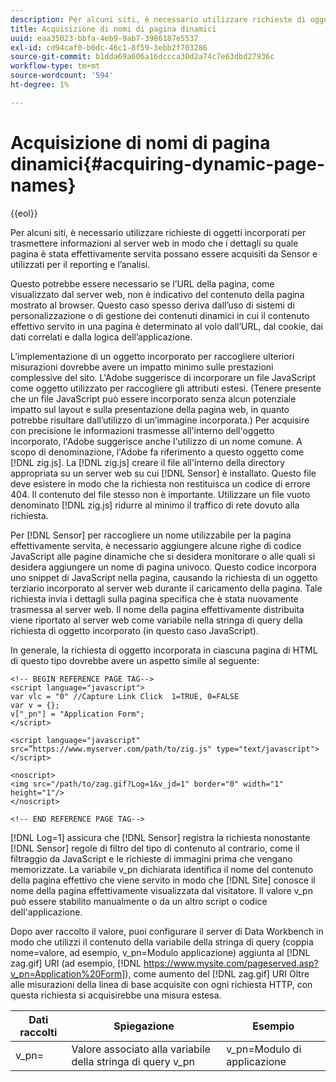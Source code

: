```yaml
---
description: Per alcuni siti, è necessario utilizzare richieste di oggetti incorporati per trasmettere informazioni al server web in modo che i dettagli su quale pagina è stata effettivamente servita possano essere acquisiti da Sensor e utilizzati per il reporting e l’analisi.
title: Acquisizione di nomi di pagina dinamici
uuid: eaa35023-bbfa-4eb9-9ab7-3986187e5537
exl-id: cd94caf0-b0dc-46c1-8f59-3ebb2f703286
source-git-commit: b1dda69a606a16dccca30d2a74c7e63dbd27936c
workflow-type: tm+mt
source-wordcount: '594'
ht-degree: 1%

---
```


# Acquisizione di nomi di pagina dinamici{#acquiring-dynamic-page-names}

{{eol}}

Per alcuni siti, è necessario utilizzare richieste di oggetti incorporati per trasmettere informazioni al server web in modo che i dettagli su quale pagina è stata effettivamente servita possano essere acquisiti da Sensor e utilizzati per il reporting e l’analisi.

Questo potrebbe essere necessario se l’URL della pagina, come visualizzato dal server web, non è indicativo del contenuto della pagina mostrato al browser. Questo caso spesso deriva dall’uso di sistemi di personalizzazione o di gestione dei contenuti dinamici in cui il contenuto effettivo servito in una pagina è determinato al volo dall’URL, dal cookie, dai dati correlati e dalla logica dell’applicazione.

L’implementazione di un oggetto incorporato per raccogliere ulteriori misurazioni dovrebbe avere un impatto minimo sulle prestazioni complessive del sito. L&#39;Adobe suggerisce di incorporare un file JavaScript come oggetto utilizzato per raccogliere gli attributi estesi. (Tenere presente che un file JavaScript può essere incorporato senza alcun potenziale impatto sul layout e sulla presentazione della pagina web, in quanto potrebbe risultare dall’utilizzo di un’immagine incorporata.) Per acquisire con precisione le informazioni trasmesse all&#39;interno dell&#39;oggetto incorporato, l&#39;Adobe suggerisce anche l&#39;utilizzo di un nome comune. A scopo di denominazione, l&#39;Adobe fa riferimento a questo oggetto come [!DNL zig.js]. La [!DNL zig.js] creare il file all&#39;interno della directory appropriata su un server web su cui [!DNL Sensor] è installato. Questo file deve esistere in modo che la richiesta non restituisca un codice di errore 404. Il contenuto del file stesso non è importante. Utilizzare un file vuoto denominato [!DNL zig.js] ridurre al minimo il traffico di rete dovuto alla richiesta.

Per [!DNL Sensor] per raccogliere un nome utilizzabile per la pagina effettivamente servita, è necessario aggiungere alcune righe di codice JavaScript alle pagine dinamiche che si desidera monitorare o alle quali si desidera aggiungere un nome di pagina univoco. Questo codice incorpora uno snippet di JavaScript nella pagina, causando la richiesta di un oggetto terziario incorporato al server web durante il caricamento della pagina. Tale richiesta invia i dettagli sulla pagina specifica che è stata nuovamente trasmessa al server web. Il nome della pagina effettivamente distribuita viene riportato al server web come variabile nella stringa di query della richiesta di oggetto incorporato (in questo caso JavaScript).

In generale, la richiesta di oggetto incorporata in ciascuna pagina di HTML di questo tipo dovrebbe avere un aspetto simile al seguente:

```
<!-- BEGIN REFERENCE PAGE TAG-->
<script language="javascript">
var vlc = "0" //Capture Link Click  1=TRUE, 0=FALSE
var v = {};
v["_pn"] = "Application Form";
</script>

<script language="javascript" src=”https://www.myserver.com/path/to/zig.js" type="text/javascript"></script>

<noscript>
<img src="/path/to/zag.gif?Log=1&v_jd=1" border="0" width="1" height="1"/>
</noscript>

<!-- END REFERENCE PAGE TAG-->
```

[!DNL Log=1] assicura che [!DNL Sensor] registra la richiesta nonostante [!DNL Sensor] regole di filtro del tipo di contenuto al contrario, come il filtraggio da JavaScript e le richieste di immagini prima che vengano memorizzate. La variabile v_pn dichiarata identifica il nome del contenuto della pagina effettivo che viene servito in modo che [!DNL Site] conosce il nome della pagina effettivamente visualizzata dal visitatore. Il valore v_pn può essere stabilito manualmente o da un altro script o codice dell&#39;applicazione.

Dopo aver raccolto il valore, puoi configurare il server di Data Workbench in modo che utilizzi il contenuto della variabile della stringa di query (coppia nome=valore, ad esempio, v_pn=Modulo applicazione) aggiunta al [!DNL zag.gif] URI (ad esempio, [!DNL https://www.mysite.com/pageserved.asp?v_pn=Application%20Form]), come aumento del [!DNL zag.gif] URI Oltre alle misurazioni della linea di base acquisite con ogni richiesta HTTP, con questa richiesta si acquisirebbe una misura estesa.

| Dati raccolti | Spiegazione | Esempio |
|---|---|---|
| v_pn= | Valore associato alla variabile della stringa di query v_pn | v_pn=Modulo di applicazione |

